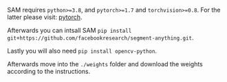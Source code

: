 SAM requires ``python>=3.8``, and ``pytorch>=1.7`` and ``torchvision>=0.8``. For the latter please visit: [pytorch](https://pytorch.org/get-started/locally/).

Afterwards you can intsall SAM ``pip install git+https://github.com/facebookresearch/segment-anything.git``.

Lastly you will also need ``pip install opencv-python``. 

Afterwards move into the ``./weights`` folder and download the weights according to the instructions.
